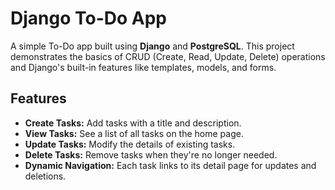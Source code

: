 # Django To-Do App

A simple To-Do app built using **Django** and **PostgreSQL**. This project demonstrates the basics of CRUD (Create, Read, Update, Delete) operations and Django's built-in features like templates, models, and forms.

## Features

- **Create Tasks:** Add tasks with a title and description.
- **View Tasks:** See a list of all tasks on the home page.
- **Update Tasks:** Modify the details of existing tasks.
- **Delete Tasks:** Remove tasks when they're no longer needed.
- **Dynamic Navigation:** Each task links to its detail page for updates and deletions.
